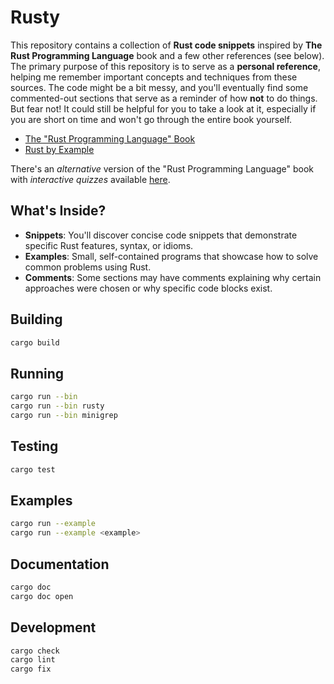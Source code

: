 Rusty
=====

This repository contains a collection of **Rust code snippets** inspired by **The Rust Programming Language** book and a few other references (see below). The primary purpose of this repository is to serve as a **personal reference**, helping me remember important concepts and techniques from these sources. The code might be a bit messy, and you'll eventually find some commented-out sections that serve as a reminder of how **not** to do things. But fear not! It could still be helpful for you to take a look at it, especially if you are short on time and won't go through the entire book yourself.

 * [The "Rust Programming Language" Book](https://doc.rust-lang.org/book)
 * [Rust by Example](https://doc.rust-lang.org/stable/rust-by-example/)

 There's an _alternative_ version of the "Rust Programming Language" book with _interactive quizzes_ available [here](https://rust-book.cs.brown.edu/).

What's Inside?
--------------

- **Snippets**: You'll discover concise code snippets that demonstrate specific Rust features, syntax, or idioms.
- **Examples**: Small, self-contained programs that showcase how to solve common problems using Rust.
- **Comments**: Some sections may have comments explaining why certain approaches were chosen or why specific code blocks exist.

Building
--------

``` sh
cargo build
```

Running
-------

``` sh
cargo run --bin
cargo run --bin rusty
cargo run --bin minigrep
```

Testing
-------

``` sh
cargo test
```

Examples
--------

``` sh
cargo run --example
cargo run --example <example>
```

Documentation
-------------

```sh
cargo doc
cargo doc open
```

Development
-----------

``` sh
cargo check
cargo lint 
cargo fix
```
